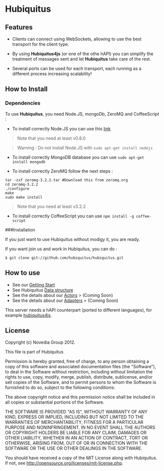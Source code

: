 # Hubiquitus

## Features

* Clients can connect using WebSockets, allowing to use the best
transport for the client type.

* By using **Hubiquitus4js** (or one of the othe hAPI) you can simplify the treatment of messages sent
and let **Hubiquitus** take care of the rest.

* Several ports can be used for each transport, each running as a different
process increasing scalability!

## How to Install
### Dependencies

To use **Hubiquitus**, you need Node.JS, mongoDb, ZeroMQ and CoffeeScript :

* To install correctly Node.JS you can use this [link](https://github.com/joyent/node/wiki/Installation)

> Note that you need at least v0.8.0

> Warning : Do not install Node.JS with `sudo apt-get install nodejs`

* To install correctly MongoDB database you can use `sudo apt-get install mongodb`

* To install correctly ZeroMQ follow the next steps :

```
tar -zxf zeromq-3.2.2.tar #Download this from zeromq.org
cd zeromq-3.2.2
./configure
make
sudo make install
```
> Note that you need at least v3.2.2

* To install correctly CoffeeScript you can use `npm install -g coffee-script`

###Installation

If you just want to use Hubiquitus without modigy it, you are ready.

If you want join us and work in Hubiquitus, you can do :

```
$ git clone git://github.com/hubiquitus/hubiquitus.git
```

## How to use

* See our [Getting Start](https://github.com/hubiquitus/hubiquitus/tree/master/docs/GettingStart)
* See Hubiquitus [Data structure](https://github.com/hubiquitus/hubiquitus/tree/master/docs/DataStructure)
* See the details about our [Actors](https://github.com/hubiquitus/hubiquitus/tree/master/docs/actors) > (Coming Soon)
* See the details about our [Adapters](https://github.com/hubiquitus/hubiquitus/tree/master/docs/adapters) > (Coming Soon)

This server needs a hAPI counterpart (ported to different languages),
for example [hubiquitus4js](https://github.com/hubiquitus/hubiquitus4js).


## License

Copyright (c) Novedia Group 2012.

This file is part of Hubiquitus

Permission is hereby granted, free of charge, to any person obtaining a copy
of this software and associated documentation files (the "Software"), to deal
in the Software without restriction, including without limitation the rights
to use, copy, modify, merge, publish, distribute, sublicense, and/or sell copies
of the Software, and to permit persons to whom the Software is furnished to do so,
subject to the following conditions:

The above copyright notice and this permission notice shall be included in all copies
or substantial portions of the Software.

THE SOFTWARE IS PROVIDED "AS IS", WITHOUT WARRANTY OF ANY KIND, EXPRESS OR IMPLIED,
INCLUDING BUT NOT LIMITED TO THE WARRANTIES OF MERCHANTABILITY, FITNESS FOR A PARTICULAR
PURPOSE AND NONINFRINGEMENT. IN NO EVENT SHALL THE AUTHORS OR COPYRIGHT HOLDERS BE LIABLE
FOR ANY CLAIM, DAMAGES OR OTHER LIABILITY, WHETHER IN AN ACTION OF CONTRACT, TORT OR OTHERWISE,
ARISING FROM, OUT OF OR IN CONNECTION WITH THE SOFTWARE OR THE USE OR OTHER DEALINGS IN THE SOFTWARE.

You should have received a copy of the MIT License along with Hubiquitus.
If not, see <http://opensource.org/licenses/mit-license.php>.
